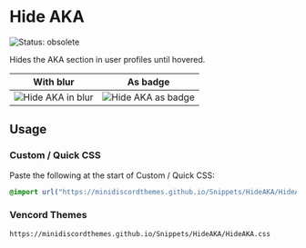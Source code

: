[preview-blur]: https://minidiscordthemes.github.io/Snippets/HideAKA/preview-blur.avif
[preview-badge]: https://minidiscordthemes.github.io/Snippets/HideAKA/preview-badge.avif

# Hide AKA
![Status: obsolete](https://img.shields.io/badge/status-obsolete-red?style=flat-square "Discord removed the AKA section.")

Hides the AKA section in user profiles until hovered.

| With blur                         | As badge                            |
| --------------------------------- | ----------------------------------- |
| ![Hide AKA in blur][preview-blur] | ![Hide AKA as badge][preview-badge] |

## Usage
### Custom / Quick CSS
Paste the following at the start of Custom / Quick CSS:
```css
@import url("https://minidiscordthemes.github.io/Snippets/HideAKA/HideAKA.css");
```
### Vencord Themes
```
https://minidiscordthemes.github.io/Snippets/HideAKA/HideAKA.css
```